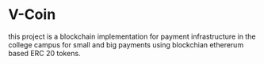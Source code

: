 # V-Coin
this project is a blockchain implementation for payment infrastructure in the college campus for small and big payments using blockchian ethererum based ERC 20 tokens.
